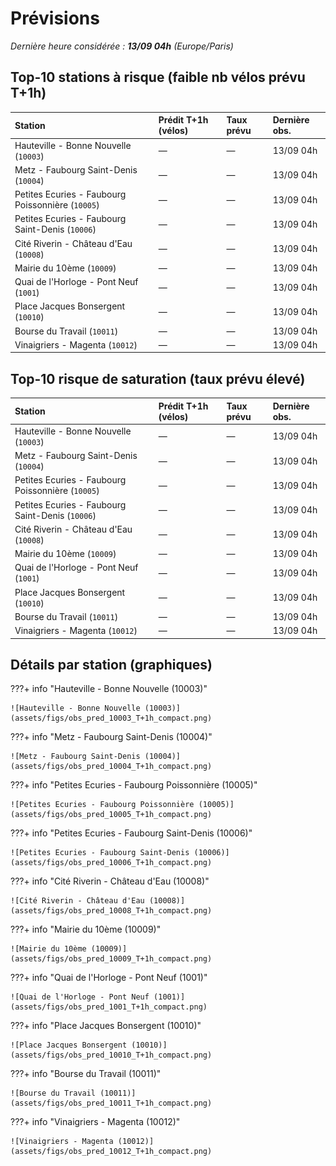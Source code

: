 # Prévisions

*Dernière heure considérée : **13/09 04h** (Europe/Paris)*

## Top-10 stations à risque (faible nb vélos prévu T+1h)

| Station                                           | Prédit T+1h (vélos)   | Taux prévu   | Dernière obs.   |
|:--------------------------------------------------|:----------------------|:-------------|:----------------|
| Hauteville - Bonne Nouvelle (`10003`)             | —                     | —            | 13/09 04h       |
| Metz - Faubourg Saint-Denis (`10004`)             | —                     | —            | 13/09 04h       |
| Petites Ecuries - Faubourg Poissonnière (`10005`) | —                     | —            | 13/09 04h       |
| Petites Ecuries - Faubourg Saint-Denis (`10006`)  | —                     | —            | 13/09 04h       |
| Cité Riverin - Château d'Eau (`10008`)            | —                     | —            | 13/09 04h       |
| Mairie du 10ème (`10009`)                         | —                     | —            | 13/09 04h       |
| Quai de l'Horloge - Pont Neuf (`1001`)            | —                     | —            | 13/09 04h       |
| Place Jacques Bonsergent (`10010`)                | —                     | —            | 13/09 04h       |
| Bourse du Travail (`10011`)                       | —                     | —            | 13/09 04h       |
| Vinaigriers - Magenta (`10012`)                   | —                     | —            | 13/09 04h       |

## Top-10 risque de saturation (taux prévu élevé)

| Station                                           | Prédit T+1h (vélos)   | Taux prévu   | Dernière obs.   |
|:--------------------------------------------------|:----------------------|:-------------|:----------------|
| Hauteville - Bonne Nouvelle (`10003`)             | —                     | —            | 13/09 04h       |
| Metz - Faubourg Saint-Denis (`10004`)             | —                     | —            | 13/09 04h       |
| Petites Ecuries - Faubourg Poissonnière (`10005`) | —                     | —            | 13/09 04h       |
| Petites Ecuries - Faubourg Saint-Denis (`10006`)  | —                     | —            | 13/09 04h       |
| Cité Riverin - Château d'Eau (`10008`)            | —                     | —            | 13/09 04h       |
| Mairie du 10ème (`10009`)                         | —                     | —            | 13/09 04h       |
| Quai de l'Horloge - Pont Neuf (`1001`)            | —                     | —            | 13/09 04h       |
| Place Jacques Bonsergent (`10010`)                | —                     | —            | 13/09 04h       |
| Bourse du Travail (`10011`)                       | —                     | —            | 13/09 04h       |
| Vinaigriers - Magenta (`10012`)                   | —                     | —            | 13/09 04h       |

## Détails par station (graphiques)

???+ info "Hauteville - Bonne Nouvelle (10003)"

    ![Hauteville - Bonne Nouvelle (10003)](assets/figs/obs_pred_10003_T+1h_compact.png)

???+ info "Metz - Faubourg Saint-Denis (10004)"

    ![Metz - Faubourg Saint-Denis (10004)](assets/figs/obs_pred_10004_T+1h_compact.png)

???+ info "Petites Ecuries - Faubourg Poissonnière (10005)"

    ![Petites Ecuries - Faubourg Poissonnière (10005)](assets/figs/obs_pred_10005_T+1h_compact.png)

???+ info "Petites Ecuries - Faubourg Saint-Denis (10006)"

    ![Petites Ecuries - Faubourg Saint-Denis (10006)](assets/figs/obs_pred_10006_T+1h_compact.png)

???+ info "Cité Riverin - Château d'Eau (10008)"

    ![Cité Riverin - Château d'Eau (10008)](assets/figs/obs_pred_10008_T+1h_compact.png)

???+ info "Mairie du 10ème (10009)"

    ![Mairie du 10ème (10009)](assets/figs/obs_pred_10009_T+1h_compact.png)

???+ info "Quai de l'Horloge - Pont Neuf (1001)"

    ![Quai de l'Horloge - Pont Neuf (1001)](assets/figs/obs_pred_1001_T+1h_compact.png)

???+ info "Place Jacques Bonsergent (10010)"

    ![Place Jacques Bonsergent (10010)](assets/figs/obs_pred_10010_T+1h_compact.png)

???+ info "Bourse du Travail (10011)"

    ![Bourse du Travail (10011)](assets/figs/obs_pred_10011_T+1h_compact.png)

???+ info "Vinaigriers - Magenta (10012)"

    ![Vinaigriers - Magenta (10012)](assets/figs/obs_pred_10012_T+1h_compact.png)

